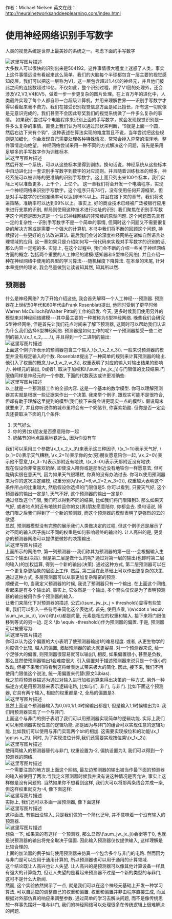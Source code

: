 ﻿<script type="text/javascript" src="http://cdn.mathjax.org/mathjax/latest/MathJax.js?config=default"></script>
作者：Michael Nielsen
英文在线：http://neuralnetworksanddeeplearning.com/index.html

# 使用神经网络识别手写数字
 人类的视觉系统是世界上最美妙的系统之一。考虑下面的手写数字  
 <!--more-->  
![这里写图片描述](https://github.com/liujinliu/book/blob/master/Neural-Networks-and-Deep-Learning/ChapterOne/img/1?raw=true)  
大多数人可以很快的识别出来是504192。这件事情很大程度上迷惑了人类，事实上这件事情远没有看起来这么简单。我们的大脑每个半球都包含一层主要的视觉感知皮层，我们可以把这一层称为V1，这一层包含超过1.4亿的神经元，并且他们彼此之间的连接数超过10亿。不仅如此，整个识别过程，除了V1层的处理外，还会涉及V2,V3,V4和V5，做着一步一步更复杂的图片处理。在上百万年的进化中，人类最终实现了每个人都自带一台超级计算机，并用来理解世界——识别手写数字才得以看起来毫不费力。我们在接受识别视觉信息方面是如此擅长，所有这一切就像是无意识完成的，我们甚至不会因此夸奖我们的视觉系统做了一件多么复杂的事情。
如果我们尝试写个电脑程序来识别上面的手写数字，就会发现视觉识别是一件多么复杂的事情。直觉上我们认为可以通过形状来判断，“9就是上面一个圆，然后右边下来有个钩”，这种表述在算法实现的难度暂且不说，当年尝试把这些规则更加细化，你会发现自己需要处理各种特殊情况，常常会掉入异常的沼泽地，整件事情走向绝望。
神经网络尝试采用一种不同的方式解决这个问题，首先是采用足够多的手写数字作为训练标本.  
![这里写图片描述](https://github.com/liujinliu/book/blob/master/Neural-Networks-and-Deep-Learning/ChapterOne/img/2?raw=true)  
然后开发一个系统，可以从这些标本里得到训练。换句话说，神经系统从这些标本中自动进化出一套识别手写数字到数字的对应规则。并且随着训练标本的增多，神经系统可以被训练的更准确的识别手写数字。这上面只列出来100个标本，我们实际上可以准备更多，上千个，上亿个。
这一章我们将会开发一个电脑程序，实现一个神经网络来识别手写数字。这个程序只有74行，没有使用任何开源框架，但是对手写数字的识别准确率可以达到96%以上。并且在接下来的章节，我们将改进策略，准确率可以达到99%以上。事实上, 好的商业技术已经被广泛被银行应用来进行支票的识别, 邮局则使用这种技术进行地址的识别.
我们聚焦在识别手写数字这个问题是因为这是一个认识神经网络的非常棒的原型问题. 这个问题首先具有一定的复杂性---识别手写数字不是一个简单的事情, 但同时这个问题又不需要很复杂的解决方案或是需要一个强大的计算机. 本书中我们将不断的回顾这个问题, 持续探讨一些更好的方法改进算法. 最后我们会讨论深度神经网络在诸如自然语言处理领域的应用. 
这一章如果只是介绍如何写一份代码来实现对手写数字的识别的话, 那么内容一定短的多. 实际上, 在这个过程中, 我们会不断的介绍一些关于神经网络方面的概念. 包括两个重要的人工神经的建模(感知器和S型神经网络). 并且介绍一种在神经网络中使用的典型的学习算法---随机梯度下降算法. 在本章的末尾, 针对本章提供的理论, 我会尽量做到让读者知其然, 知其所以然.
## 预测器
什么是神经网络? 为了开始介绍这些, 我会首先解释一个人工神经---预测器. 预测器在上世纪50年代和60年代由Frank Rosenblatt提出, 他同时受到了更早时候Warren McCulloch和Walter Pitts的工作的启发. 今天, 更多时候我们使用另外的模型来对神经网络建模---其中最主要的一种被称为S型神经网络. 晚些我们会研究S型神经网络, 但是首先让我们花点时间来了解下预测器, 这同时可以帮助我们认识为什么我们选择S型神经网络. 
预测器是如何工作的呢? 一个预测器接受一些二进制的输入\\(x_1,x_2,......\\), 并且得到一个二进制的输出:  
![这里写图片描述](https://github.com/liujinliu/book/blob/master/Neural-Networks-and-Deep-Learning/ChapterOne/img/3.png?raw=true)  
上面这个例子所表示的预测器包含三个输入,\\(x_1,x_2,x_3\\). 一般来说预测器的模型并没有规定输入的个数. Rosenblatt提出了一种简单的规则来计算预测器的输出.他引入了权重的概念,\\(w_1,w_2,w_3\\), 权重表明了对应的输入对输出结果的影响力. 神经元的输出, 0或者1, 取决于加权和\\(\sum_jw_jx_j\\)与门限值的比较结果.门限值同样是神经元的一个参数, 下面的代数表达或许更准确些:  
![这里写图片描述](https://github.com/liujinliu/book/blob/master/Neural-Networks-and-Deep-Learning/ChapterOne/img/4.png?raw=true)  
以上就是一个预测器工作的全部内容.
这是一个基本的数学模型. 你可以理解预测器其实就是根据一些证据来作出一个决策. 我来举个例子, 跟现实可能不是很符合, 但却有助于理解这里提到的模型(我们接下来将会讲更现实一点的模型). 假设周末就要来了, 并且你听说你的城市里将会有一个奶酪节, 你喜欢奶酪. 但你是否一定会去还要取决下面的几个条件:

1. 天气好么
2. 你的男(女)朋友是否愿意陪你一起
3. 奶酪节的地点距离地铁近么, 因为你没有车

我们可以采用三个参数\\(x_1,x_2,x_3\\)来表示这三种因子, \\(x_1=1\\)表示天气好, \\(x_1=0\\)表示天气糟糕, \\(x_2=1\\)表示你的女(男)朋友愿意陪你一起, \\(x_2=0\\)表示他不愿意,\\(x_3=1\\)表示那附近有地铁, \\(x_3=0\\)表示天那附近没有地铁.  
现在假设你非常喜欢奶酪, 即使没人陪你或是那附近没有地铁你一样愿意去, 但可能确实很在意天气, 因为如果天气很糟糕, 你真的没有办法过去. 你可以使用预测器来为你的这次决定建模, 权重分别为\\(w_1=6,w_2=2,w_3=2\\), 权重越大表明这个条件所占的比重越大, 然后假设你选择的门限值是5. 你可以看到, 只要天气好, 这个预测器的输出一定是1, 天气不好, 这个预测器的输出一定是0.  
通过修改这个门限, 我们可以得到不同的结果, 比如我们将门限降到3, 那么如果天气好, 或者地点附近有地铁并且你的女(男)朋友愿意陪你, 你都会去. 换句话说, 降低门限之后我们得到了一个新的预测器, 而这个预测器的模型表明了更强烈的去的欲望.  
显然, 预测器模型没有完整的展示我们人类做决定的过程. 但这个例子还是展示了对不同的输入因子施以不同的权重是如何影响最终的输出的. 让人高兴的是, 更复杂的预测器网络可以提供更微妙的决策输出.  
![这里写图片描述](https://github.com/liujinliu/book/blob/master/Neural-Networks-and-Deep-Learning/ChapterOne/img/5.png?raw=true)  
上面所示的网络中, 第一列预测器---我们称其为预测器的第一层---会根据输入生成三个输出(决策). 但是第二层是做什么的呢? 通过对第一层的输出(也即时第二层的输入)的加权运算, 得到一个新的输出(决策). 通过这种方式, 第二层预测器可以在一个更复杂更抽象的层面上工作. 然后, 第三层在此基础上可以作出更复杂的决策. 通过这种方式, 多层预测器可以从事更加复杂精密的预测.  
顺便说一句, 当我定义预测器的时候, 我说了预测器只有一个输出. 在上面这个网络, 看起来是有多个输出的. 事实上, 它依然是一个输出, 多个箭头仅仅是为了表明预测器的输出被用作多个预测器的输入.  
让我们来简化下对预测器的描述. 公式\\(\sum_jw_jx_j > threshold\\)显得有些笨重, 我们可以引入一些符号来简化这个表达式. 首先, 使用点乘, \\(w\cdot x \equiv \sum_jw_jx_j\\), \\(w\\)和\\(x\\)都是向量, 元素是相应的权重和输入. 接下来将门限值移到等式的另一边. 定义 \\(b \equiv -threshold\\)作为预测器的偏置. 于是, 预测器可以被重写为:  
![这里写图片描述](https://github.com/liujinliu/book/blob/master/Neural-Networks-and-Deep-Learning/ChapterOne/img/6.png?raw=true)  
你可以认为这个偏置的大小表明了使预测器输出1的难易程度. 或者, 从更生物学的角度做个比较, 越大的偏置, 激起预测器的欲火就更容易. 对一个预测器来说, 给一个足够大的偏置, 则预测器很容易就可以输出1, 相反, 如果偏置很小, 甚至是负数, 那么显然使预测器输出1会难度很大. 引入偏置对于描述预测器来说只是一个很小的改动, 但接下来我们将看到这将给表达式带来极大的简化. 因此, 接下来, 我们不再使用门限值这个说法, 统一用偏置来代替(原文叫bias).  
我之前将预测器描述为通过对输入进行加权运算来得出决策的一种方式. 另外一种描述方式是用预测器来表示逻辑电路, 比如与们, 非门, 与非门. 比如下面这个预测器, 它具有两个输入, 相应的权重都是-2, 全局的偏置是3.  
![这里写图片描述](https://github.com/liujinliu/book/blob/master/Neural-Networks-and-Deep-Learning/ChapterOne/img/7.png?raw=true)  
显然上面这个预测器输入为0,0/0,1/1,0时候输出都是1, 但是输入1,1时候输出为0. 我们用预测器实现了一个与非门.  
上面这个与非门的例子表明了我们可以用预测器实现简单的逻辑功能. 实际上我们可以用预测器实现任意的逻辑功能. 那是因为与非门的组合可以实现任意的逻辑功能. 比如我们可以使用与非门实现两个bit的相加. 这需要实现按位和的功能\\(x_1 \oplus x_2\\), 同时, 为了实现进位计算,我们还需要实现按位乘\\(x_1x_2\\).  
![这里写图片描述](https://github.com/liujinliu/book/blob/master/Neural-Networks-and-Deep-Learning/ChapterOne/img/8.png?raw=true)  
使用两输入的预测器替代与非门, 权重设置为-2, 偏执设置为3, 我们可以得到一个预测器的网络.  
![这里写图片描述](https://github.com/liujinliu/book/blob/master/Neural-Networks-and-Deep-Learning/ChapterOne/img/9.png?raw=true)  
一个需要注意的地方是上面这个网络, 最左边预测器的输出被当作最下面的预测器的输入被使用了两次.当我定义预测器时候我并没有说这种情况是否允许, 事实上这样做是没有问题的. 当然如果你不想看到这样, 我们大可以将那两条线合并成一条, 但这样权重就变为-4, 像下面这样:  
![这里写图片描述](https://github.com/liujinliu/book/blob/master/Neural-Networks-and-Deep-Learning/ChapterOne/img/10.png?raw=true)  
实际上, 我们还可以多画一层预测器, 像下面这样  
![这里写图片描述](https://github.com/liujinliu/book/blob/master/Neural-Networks-and-Deep-Learning/ChapterOne/img/11.png?raw=true)  
这种画法, 有输出没输入, 只是我们做的一个简化记号, 并不意味着一个没有输入的预测器.  
![这里写图片描述](https://github.com/liujinliu/book/blob/master/Neural-Networks-and-Deep-Learning/ChapterOne/img/12.png?raw=true)  
想象一下, 如果真的有这样一个预测器, 那么显然\\(\sum_jw_jx_j\\)会衡等于0, 也就是说预测器的输出将完全取决于偏置. 因此输入预测器仅仅提供输入, 这样理解是比较合理的.  
上面的加法器的例子如何使用预测器来仿真一个包含多个与非门的电路. 然而因为与非门是可以应用于通用计算的, 所以预测器也可以用于通用的计算领域.  
这个结论既让人高兴也让人失望. 让人高兴的是预测器可以像其他计算设备一样具有强大的计算能力, 但让人失望的是看起来预测器不过是一个新的类型的与非门, 这可不是什么大新闻.  
然而, 这个实验依然揭示了一点, 就是我们可以在这个神经元基础上开发一种学习算法, 可以自适应的调整自己的权重和偏置. 权重和偏置并非由程序直接生成, 而且根据对外部仿真的响应来调整参数. 通过简单的学习去解决问题, 而不是像传统思想一样事先摆好一堆与非门, 我们的神经网络可以处理很多在传统逻辑上很难解决的问题.  